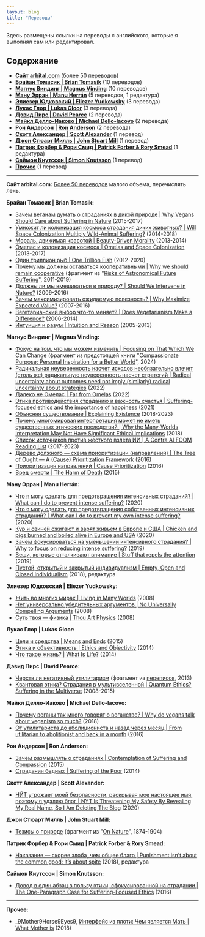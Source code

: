 ```yaml
---
layout: blog
title: "Переводы"
---
```

Здесь размещены ссылки на переводы с английского, которые я выполнял сам или редактировал.

##  Содержание
* **[Сайт arbital.com](#Arbital)** (более 50 переводов)
* **[Брайан Томасик \| Brian Tomasik](#Brian_Tomasik)** (10 переводов)
* **[Магнус Виндинг \| Magnus Vinding](#Magnus_Vinding)** (10 переводов)
* **[Ману Эрран \| Manu Herrán](#Manu_Herran)** (5 переводов, 1 редактура)
* **[Элиезер Юдковский \| Eliezer Yudkowsky](#Eliezer_Yudkowsky)** (3 перевода)
* **[Лукас Глор \| Lukas Gloor](#Lukas_Gloor)** (3 перевода)
* **[Дэвид Пирс \| David Pearce](#David_Pearce)** (2 перевода)
* **[Майкл Делло-Иаково \| Michael Dello-Iacovo](#Michael_Dello-Iacovo)** (2 перевода)
* **[Рон Андерсон \| Ron Anderson](#Ron_Anderson)** (2 перевода)
* **[Скотт Александер \| Scott Alexander](#Scott_Alexander)** (1 перевод)
* **[Джон Стюарт Милль \| John Stuart Mill](#John_Stuart_Mill)** (1 перевод)
* **[Патрик Форбер & Рори Смид \| Patrick Forber & Rory Smead](#Patrick_Forber)** (1 редактура)
* **[Саймон Кнутссон \| Simon Knutsson](#Simon_Knutsson)** (1 перевод)
* **[Прочее](#Прочее)** (1 перевод)

---
<a id="Arbital"></a>
**Сайт arbital.com:**
[Более 50 переводов](https://arbital-ru.github.io/) малого объема, перечислять лень.

<a id="Brian_Tomasik"></a>
**Брайан Томасик \| Brian Tomasik:**
* [Зачем веганам думать о страданиях в дикой природе \| Why Vegans Should Care about Suffering in Nature](https://reducingsuffering.github.io/brian-tomasik-why-vegans-should-care-about-suffering-in-nature.html) (2015-2017)
* [Умножит ли колонизация космоса страдания диких животных? \| Will Space Colonization Multiply Wild-Animal Suffering?](https://reducingsuffering.github.io/brian-tomasik-will-space-colonization-multiply-wild-animal-suffering.html) (2014-2018)
* [Мораль, движимая красотой \| Beauty-Driven Morality](https://reducingsuffering.github.io/brian-tomasik-beauty-driven-morality.html) (2013-2014)
* [Омелас и колонизация космоса \| Omelas and Space Colonization](https://reducingsuffering.github.io/brian-tomasik-omelas-and-space-colonization.html) (2013-2017)
* [Один триллион рыб \| One Trillion Fish](https://reducingsuffering.github.io/brian-tomasik-one-trillion-fish.html) (2012-2020)
* [Почему мы должны оставаться кооперативными \| Why we should remain cooperative](https://reducingsuffering.github.io/brian-tomasik-1.html) (фрагмент из "[Risks of Astronomical Future Suffering](https://longtermrisk.org/risks-of-astronomical-future-suffering)", 2011-2019)
* [Должны ли мы вмешиваться в природу? \| Should We Intervene in Nature?](https://reducingsuffering.github.io/brian-tomasik-should-we-intervene-in-nature.html) (2009-2016)
* [Зачем максимизировать ожидаемую полезность? \| Why Maximize Expected Value?](https://reducingsuffering.github.io/brian-tomasik-why-maximize-expected-value.html) (2007-2016)
* [Вегетарианский выбор что-то меняет? \| Does Vegetarianism Make a Difference?](https://reducingsuffering.github.io/brian-tomasik-does-vegetarianism-make-a-difference.html) (2006-2014)
* [Интуиция и разум \| Intuition and Reason](https://reducingsuffering.github.io/brian-tomasik-intuition-and-reason.html) (2005-2013)

<a id="Magnus_Vinding"></a>
**Магнус Виндинг \| Magnus Vinding:**
* [Фокус на том, что мы можем изменить \| Focusing on That Which We Can Change](https://reducingsuffering.github.io/magnus-vinding-1.html) (фрагмент из предстоящей книги "[Compassionate Purpose: Personal Inspiration for a Better World](https://docs.google.com/document/d/1tU8B0BqJnjKi12XNwUD3hAkLe4HPKrXwzCixFXr5058/edit)", 2024)
* [Радикальная неуверенность насчет исходов необязательно влечет (столь же) радикальную неуверенность насчет стратегий \| Radical uncertainty about outcomes need not imply (similarly) radical uncertainty about strategies](https://reducingsuffering.github.io/magnus-vinding-strategic-uncertainty.html) (2022)
* [Далеко не Омелас \| Far from Omelas](https://reducingsuffering.github.io/magnus-vinding-far-from-omelas.html) (2022)
* [Этика противодействия страданию и важность счастья \| Suffering-focused ethics and the importance of happiness](https://reducingsuffering.github.io/magnus-vinding-suffering-focused-ethics-and-the-importance-of-happiness.html) (2021)
* [Объясняя существование \| Explaining Existence](https://reducingsuffering.github.io/magnus-vinding-explaining-existence.html) (2018-2023)
* [Почему многомировая интерпретация может не иметь существенных этических последствий \| Why the Many-Worlds Interpretation May Not Have Significant Ethical Implications](magnus-vinding-why-the-mwi-may-not-have-significant-ethical-implications.html) (2018)
* [Список источников против жесткого взлета ИИ \| A Contra AI FOOM Reading List](https://reducingsuffering.github.io/magnus-vinding-a-contra-ai-foom-reading-list.html) (2017-2023)
* [Дерево должного — схема приоритизации (направлений) \|  The Tree of Ought — A (Cause) Prioritization Framework](https://reducingsuffering.github.io/magnus-vinding-the-tree-of-ought-a-cause-prioritization-framework.html) (2016)
* [Приоритизация направлений \| Cause Prioritization](https://reducingsuffering.github.io/magnus-vinding-cause-prioritization.html) (2016)
* [Вред смерти \| The Harm of Death](https://reducingsuffering.github.io/magnus-vinding-the-harm-of-death.html) (2015)

<a id="Manu_Herran"></a>
**Ману Эрран \| Manu Herrán:**
* [Что я могу сделать для предотвращения интенсивных страданий? \| What can I do to prevent intense suffering?](https://reducingsuffering.github.io/manu-herran-what-can-i-do-to-prevent-intense-suffering.html) (2020)
* [Что я могу сделать для предотвращения собственных интенсивных страданий? \| What can I do to prevent my own intense suffering?](https://reducingsuffering.github.io/manu-herran-what-can-i-do-to-prevent-my-own-intense-suffering.html) (2020)
* [Кур и свиней сжигают и варят живьем в Европе и США \| Chicken and pigs burned and boiled alive in Europe and USA](https://reducingsuffering.github.io/manu-herran-chicken-and-pigs-burned-and-boiled-alive-in-europe-and-usa.html) (2020)
* [Зачем фокусироваться на уменьшении интенсивного страдания? \| Why to focus on reducing intense suffering?](https://reducingsuffering.github.io/manu-herran-why-to-focus-on-reducing-intense-suffering.html) (2019)
* [Вещи, которые отталкивают внимание \| Stuff that repels the attention](https://reducingsuffering.github.io/manu-herran-stuff-that-repels-the-attention.html) (2019)
* [Пустой, открытый и закрытый индивидуализм \| Empty, Open and Closed Individualism](https://reducingsuffering.github.io/manu-herran-empty-open-and-closed-individualism.html) (2018), редактура

<a id="Eliezer_Yudkowsky"></a>
**Элиезер Юдковский \| Eliezer Yudkowsky:**
* [Жить во многих мирах \| Living in Many Worlds](https://reducingsuffering.github.io/eliezer-yudkowsky-living-in-many-worlds.html) (2008)
* [Нет универсально убедительных аргументов \| No Universally Compelling Arguments](https://reducingsuffering.github.io/eliezer-yudkowsky-no-universally-compelling-arguments.html) (2008)
* [Суть твоя — физика \| Thou Art Physics](https://reducingsuffering.github.io/eliezer-yudkowsky-thou-art-physics.html) (2008)

<a id="Lukas_Gloor"></a>
**Лукас Глор \| Lukas Gloor:**
* [Цели и средства \| Means and Ends](https://reducingsuffering.github.io/lukas-gloor-means-and-ends.html) (2015)
* [Этика и объективность \| Ethics and Objectivity](https://reducingsuffering.github.io/lukas-gloor-ethics-and-objectivity.html) (2014)
* [Что такое жизнь? \| What Is Life?](https://reducingsuffering.github.io/lukas-gloor-what-is-life.html) (2014)

<a id="David_Pearce"></a>
**Дэвид Пирс \| David Pearce:**
* [Черств ли негативный утилитаризм](https://reducingsuffering.github.io/david-pearce-2.html) (фрагмент из [переписок](https://www.hedweb.com/social-media/pre2014.html), 2013)
* [Квантовая этика? Страдания в мультивселенной \| Quantum Ethics? Suffering in the Multiverse](https://reducingsuffering.github.io/david-pearce-quantum-ethics-suffering-in-the-multiverse.html) (2008-2015)

<a id="Michael_Dello-Iacovo"></a>
**Майкл Делло-Иаково \| Michael Dello-Iacovo:**
* [Почему веганы так много говорят о веганстве? \| Why do vegans talk about veganism so much?](https://reducingsuffering.github.io/michael-dello-iacovo-why-do-vegans-talk-about-veganism-so-much.html) (2018)
* [От утилитариста до аболициониста и назад через месяц \| From utilitarian to abolitionist and back in a month](https://reducingsuffering.github.io/michael-dello-iacovo-from-utilitarian-to-abolitionist-and-back-in-a-month.html) (2016)

<a id="Ron_Anderson"></a>
**Рон Андерсон \| Ron Anderson:**
* [Зачем размышлять о страданиях \| Contemplation of Suffering and Compassion](https://reducingsuffering.github.io/ron-anderson-contemplation-of-suffering-and-compassion.html) (2015)
* [Страдания бедных \| Suffering of the Poor](https://reducingsuffering.github.io/ron-anderson-suffering-of-the-poor.html) (2014)
  
<a id="Scott_Alexander"></a>
**Скотт Александер \| Scott Alexander:**
* [НЙТ угрожает моей безопасности, раскрывая мое настоящее имя, поэтому я удаляю блог \| NYT Is Threatening My Safety By Revealing My Real Name, So I Am Deleting The Blog](https://vk.com/@kirdan-slate-star-codex-2020-06-22) (2020)

<a id="John_Stuart_Mill"></a>
**Джон Стюарт Милль \| John Stuart Mill:**
* [Тезисы о природе](https://reducingsuffering.github.io/john-stuart-mill-1.html) (фрагмент из "[On Nature](https://www.lancaster.ac.uk/users/philosophy/texts/mill_on.htm)", 1874-1904)

<a id="Patri**Сайт arbital.com:**ck_Forber"></a>
**Патрик Форбер & Рори Смид \| Patrick Forber & Rory Smead:**
* [Наказание — скорее злоба, чем общее благо \| Punishment isn’t about the common good: it’s about spite](https://reducingsuffering.github.io/patrick-forber-punishment-isnt-about-the-common-good-its-about-spite.html) (2018), редактура

<a id="Simon_Knutsson"></a>
**Саймон Кнутссон \| Simon Knutsson:**
* [Довод в один абзац в пользу этики, сфокусированной на страдании \| The One-Paragraph Case for Suffering-Focused Ethics](https://reducingsuffering.github.io/simon-knutsson-the-one-paragraph-case-for-suffering-focused-ethics.html) (2016)

---

<a id="Прочее"></a>
**Прочее:**
* _9Mother9Horse9Eyes9, [Интерфейс из плоти: Чем является Мать \| What Mother is](https://vk.com/@-188637166-flesh-interface-what-mother-is) (2018)

